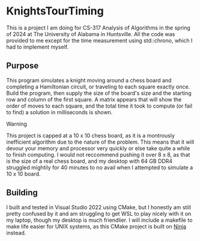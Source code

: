 # KnightsTourTiming
This is a project I am doing for CS-317 Analysis of Algorithms in the spring of 2024
at The University of Alabama in Huntsville. All the code was provided to me except for
the time measurement using std::chrono, which I had to implement myself.

## Purpose
This program simulates a knight moving around a chess board and completing a Hamiltonian
circuit, or traveling to each square exactly once. Build the program, then supply the
size of the board's size and the starting row and column of the first square.
A matrix appears that will show the order of moves to each square, and the total
time it took to compute (or fail to find) a solution in milliseconds is shown.

>[!Warning]
This project is capped at a 10 x 10 chess board, as it is a montrously inefficient
algorithm due to the nature of the problem. This means that it will devour your
memory and processor very quickly or else take quite a while to finish computing.
I would not reccommend pushing it over 8 x 8, as that is the size of a real chess
board, and my desktop with 64 GB DDR4 struggled mightily for 40 minutes to no avail
when I attempted to simulate a 10 x 10 board.

## Building
I built and tested in Visual Studio 2022 using CMake, but I honestly am still pretty
confused by it and am struggling to get WSL to play nicely with it on my laptop, though
my desktop is much friendlier. I will include a makefile to make life easier for UNIX
systems, as this CMake project is built on [Ninja](https://ninja-build.org/) instead.
